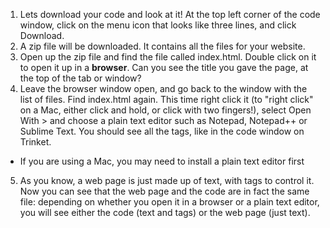 1. Lets download your code and look at it! At the top left corner of the code window, click on the menu icon that looks like three lines, and click Download. 
2. A zip file will be downloaded. It contains all the files for your website. 
3. Open up the zip file and find the file called index.html. Double click on it to open it up in a **browser**. Can you see the title you gave the page, at the top of the tab or window?
4. Leave the browser window open, and go back to the window with the list of files. Find index.html again. This time right click it \(to "right click" on a Mac, either click and hold, or click with two fingers!\), select Open With &gt; and choose a plain text editor such as Notepad, Notepad++ or Sublime Text. You should see all the tags, like in the code window on Trinket.
 * If you are using a Mac, you may need to install a plain text editor first
5. As you know, a web page is just made up of text, with tags to control it. Now you can see that the web page and the code are in fact the same file: depending on whether you open it in a browser or a plain text editor, you will see either the code \(text and tags\) or the web page \(just text\).



